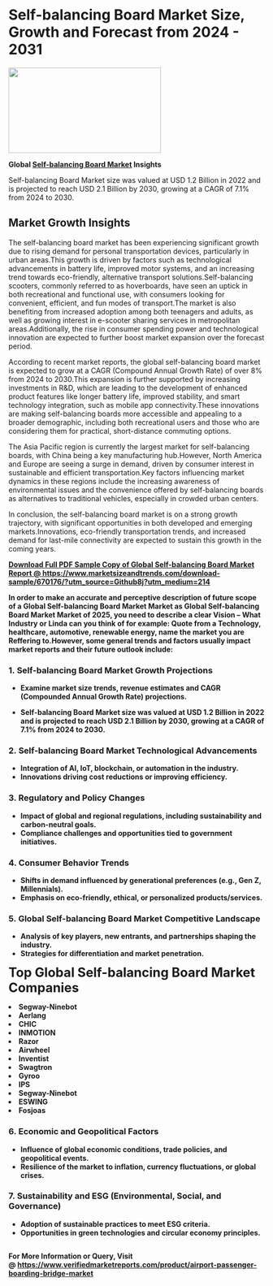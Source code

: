 <H1>Self-balancing Board Market Size, Growth and Forecast from 2024 - 2031</H1><img class="aligncenter size-medium wp-image-584254" src="https://thirdeyenews.in/wp-content/uploads/2024/09/Global-Market-Research-300x168.jpeg" alt="" width="300" height="168" /><p><strong>Global&nbsp;<a href="https://www.marketsizeandtrends.com/download-sample/670176/?utm_source=Github8j?utm_medium=214">Self-balancing Board Market</a> Insights</strong></p><p>Self-balancing Board Market size was valued at USD 1.2 Billion in 2022 and is projected to reach USD 2.1 Billion by 2030, growing at a CAGR of 7.1% from 2024 to 2030.</p><p><h2>Market Growth Insights</h2> <p>The self-balancing board market has been experiencing significant growth due to rising demand for personal transportation devices, particularly in urban areas.This growth is driven by factors such as technological advancements in battery life, improved motor systems, and an increasing trend towards eco-friendly, alternative transport solutions.Self-balancing scooters, commonly referred to as hoverboards, have seen an uptick in both recreational and functional use, with consumers looking for convenient, efficient, and fun modes of transport.The market is also benefiting from increased adoption among both teenagers and adults, as well as growing interest in e-scooter sharing services in metropolitan areas.Additionally, the rise in consumer spending power and technological innovation are expected to further boost market expansion over the forecast period.</p> <p><strong><a href="#"></a></strong></p> <p>According to recent market reports, the global self-balancing board market is expected to grow at a CAGR (Compound Annual Growth Rate) of over 8% from 2024 to 2030.This expansion is further supported by increasing investments in R&D, which are leading to the development of enhanced product features like longer battery life, improved stability, and smart technology integration, such as mobile app connectivity.These innovations are making self-balancing boards more accessible and appealing to a broader demographic, including both recreational users and those who are considering them for practical, short-distance commuting options.</p> <p>The Asia Pacific region is currently the largest market for self-balancing boards, with China being a key manufacturing hub.However, North America and Europe are seeing a surge in demand, driven by consumer interest in sustainable and efficient transportation.Key factors influencing market dynamics in these regions include the increasing awareness of environmental issues and the convenience offered by self-balancing boards as alternatives to traditional vehicles, especially in crowded urban centers.</p> <p>In conclusion, the self-balancing board market is on a strong growth trajectory, with significant opportunities in both developed and emerging markets.Innovations, eco-friendly transportation trends, and increased demand for last-mile connectivity are expected to sustain this growth in the coming years.</p> <p><strong><a href="#"></p><p><span class=""><strong>Download Full PDF Sample Copy of Global Self-balancing Board Market Report</strong> @ <a href="https://www.marketsizeandtrends.com/download-sample/670176/?utm_source=Github8j?utm_medium=214" target="_blank">https://www.marketsizeandtrends.com/download-sample/670176/?utm_source=Github8j?utm_medium=214</a></span></p><p>In order to make an accurate and perceptive description of future scope of a Global&nbsp;Self-balancing Board Market Market as Global&nbsp;Self-balancing Board Market Market of 2025, you need to describe a clear Vision &ndash; What Industry or Linda can you think of for example: Quote from a Technology, healthcare, automotive, renewable energy, name the market you are Reffering to.However, some general trends and factors usually impact market reports and their future outlook include:</p><h3>1.&nbsp;<strong>Self-balancing Board Market Growth Projections</strong></h3><ul><li>Examine market size trends, revenue estimates and CAGR (Compounded Annual Growth Rate) projections.</li><li><p>Self-balancing Board Market size was valued at USD 1.2 Billion in 2022 and is projected to reach USD 2.1 Billion by 2030, growing at a CAGR of 7.1% from 2024 to 2030.</p></li></ul><h3>2.&nbsp;<strong>Self-balancing Board Market Technological Advancements</strong></h3><ul><li>Integration of AI, IoT, blockchain, or automation in the industry.</li><li>Innovations driving cost reductions or improving efficiency.</li></ul><h3>3.&nbsp;<strong>Regulatory and Policy Changes</strong></h3><ul><li>Impact of global and regional regulations, including sustainability and carbon-neutral goals.</li><li>Compliance challenges and opportunities tied to government initiatives.</li></ul><h3>4.&nbsp;<strong>Consumer Behavior Trends</strong></h3><ul><li>Shifts in demand influenced by generational preferences (e.g., Gen Z, Millennials).</li><li>Emphasis on eco-friendly, ethical, or personalized products/services.</li></ul><h3>5.&nbsp;<strong>Global Self-balancing Board Market Competitive Landscape</strong></h3><ul><li>Analysis of key players, new entrants, and partnerships shaping the industry.</li><li>Strategies for differentiation and market penetration.</li></ul><p data-pm-slice="1 1 []"><span style="color: inherit; font-family: inherit; font-size: 25px;">Top Global Self-balancing Board Market Companies</span></p><div class="" data-test-id=""><p><li>Segway-Ninebot</li><li> Aerlang</li><li> CHIC</li><li> INMOTION</li><li> Razor</li><li> Airwheel</li><li> Inventist</li><li> Swagtron</li><li> Gyroo</li><li> IPS</li><li> Segway-Ninebot</li><li> ESWING</li><li> Fosjoas</li></p></div><h3>6.&nbsp;<strong>Economic and Geopolitical Factors</strong></h3><ul><li>Influence of global economic conditions, trade policies, and geopolitical events.</li><li>Resilience of the market to inflation, currency fluctuations, or global crises.</li></ul><h3>7.&nbsp;<strong>Sustainability and ESG (Environmental, Social, and Governance)</strong></h3><ul><li>Adoption of sustainable practices to meet ESG criteria.</li><li>Opportunities in green technologies and circular economy principles.</li></ul><h2><strong style="font-size: 14px;">For More Information or Query, Visit @&nbsp;</strong><a style="background-color: #ffffff; font-size: 14px;" href="https://www.marketsizeandtrends.com/report/self-balancing-board-market/" target="_blank">https://www.verifiedmarketreports.com/product/airport-passenger-boarding-bridge-market</a></h2>